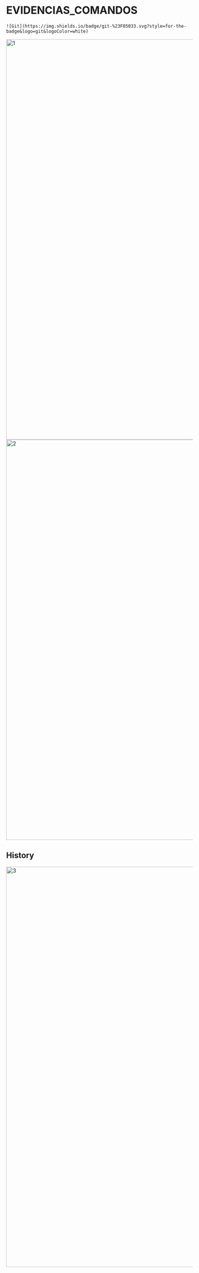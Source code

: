 # EVIDENCIAS_COMANDOS
	![Git](https://img.shields.io/badge/git-%23F05033.svg?style=for-the-badge&logo=git&logoColor=white)
<img width="1920" height="1080" alt="1" src="https://github.com/user-attachments/assets/bdc90d6f-221b-4f4d-8e16-7a3c23677cb9" />

<img width="1920" height="1080" alt="2" src="https://github.com/user-attachments/assets/ac3e48e7-3508-452a-b6a3-eaf4e226e424" />

## History

<img width="1920" height="1080" alt="3" src="https://github.com/user-attachments/assets/83f02b05-edc4-47bb-ad25-6588e7a56320" />
